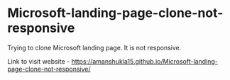 # Microsoft-landing-page-clone-not-responsive
Trying to clone Microsoft landing page.
It is not responsive.

Link to visit website - https://amanshukla15.github.io/Microsoft-landing-page-clone-not-responsive/
